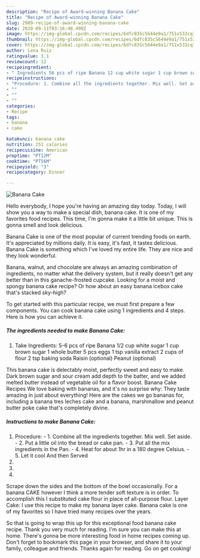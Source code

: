 ```yaml
---
description: "Recipe of Award-winning Banana Cake"
title: "Recipe of Award-winning Banana Cake"
slug: 2989-recipe-of-award-winning-banana-cake
date: 2020-09-11T03:16:40.498Z
image: https://img-global.cpcdn.com/recipes/6dfc835c5644e9a1/751x532cq70/banana-cake-recipe-main-photo.jpg
thumbnail: https://img-global.cpcdn.com/recipes/6dfc835c5644e9a1/751x532cq70/banana-cake-recipe-main-photo.jpg
cover: https://img-global.cpcdn.com/recipes/6dfc835c5644e9a1/751x532cq70/banana-cake-recipe-main-photo.jpg
author: Lena Ruiz
ratingvalue: 3.1
reviewcount: 12
recipeingredient:
- " Ingredients 56 pcs of ripe Banana 12 cup white sugar 1 cup brown sugar 1 whole butter 5 pcs eggs 1 tsp vanilla extract 2 cups of flour 2 tsp baking soda Raisin optional Peanut optional"
recipeinstructions:
- "Procedure: 1. Combine all the ingredients together. Mix well. Set aside. 2. Put a little oil into the bread or cake pan. 3. Put all the mix ingredients in the Pan. 4. Heat for about 1hr in a 180 degree Celsius.  5. Let it cool And then Served"
- ""
- ""
- ""
categories:
- Recipe
tags:
- banana
- cake

katakunci: banana cake 
nutrition: 251 calories
recipecuisine: American
preptime: "PT12M"
cooktime: "PT56M"
recipeyield: "3"
recipecategory: Dinner

---
```



![Banana Cake](https://img-global.cpcdn.com/recipes/6dfc835c5644e9a1/751x532cq70/banana-cake-recipe-main-photo.jpg)

Hello everybody, I hope you're having an amazing day today. Today, I will show you a way to make a special dish, banana cake. It is one of my favorites food recipes. This time, I'm gonna make it a little bit unique. This is gonna smell and look delicious.

Banana Cake is one of the most popular of current trending foods on earth. It's appreciated by millions daily. It is easy, it's fast, it tastes delicious. Banana Cake is something which I've loved my entire life. They are nice and they look wonderful.

Banana, walnut, and chocolate are always an amazing combination of ingredients, no matter what the delivery system, but it really doesn&#39;t get any better than in this ganache-frosted cupcake. Looking for a moist and spongy banana cake recipe? Or how about an easy banana icebox cake that&#39;s stacked sky-high?


To get started with this particular recipe, we must first prepare a few components. You can cook banana cake using 1 ingredients and 4 steps. Here is how you can achieve it.

<!--inarticleads1-->

##### The ingredients needed to make Banana Cake:

1. Take  Ingredients: 5-6 pcs of ripe Banana 1/2 cup white sugar 1 cup brown sugar 1 whole butter 5 pcs eggs 1 tsp vanilla extract 2 cups of flour 2 tsp baking soda Raisin (optional) Peanut (optional)


This banana cake is delectably moist, perfectly sweet and easy to make. Dark brown sugar and sour cream add depth to the batter, and we added melted butter instead of vegetable oil for a flavor boost. Banana Cake Recipes We love baking with bananas, and it&#39;s no surprise why: They taste amazing in just about everything! Here are the cakes we go bananas for, including a banana tres leches cake and a banana, marshmallow and peanut butter poke cake that&#39;s completely divine. 

<!--inarticleads2-->

##### Instructions to make Banana Cake:

1. Procedure: - 1. Combine all the ingredients together. Mix well. Set aside. - 2. Put a little oil into the bread or cake pan. - 3. Put all the mix ingredients in the Pan. - 4. Heat for about 1hr in a 180 degree Celsius.  - 5. Let it cool And then Served
1. 
1. 
1. 


Scrape down the sides and the bottom of the bowl occasionally. For a banana CAKE however I think a more tender soft texture is in order. To accomplish this I substituted cake flour in place of all-purpose flour. Layer Cake: I use this recipe to make my banana layer cake. Banana cake is one of my favorites so I have tried many recipes over the years. 

So that is going to wrap this up for this exceptional food banana cake recipe. Thank you very much for reading. I'm sure you can make this at home. There's gonna be more interesting food in home recipes coming up. Don't forget to bookmark this page in your browser, and share it to your family, colleague and friends. Thanks again for reading. Go on get cooking!
